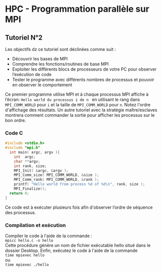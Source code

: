 # HPC - Programmation parallèle sur MPI

## Tutoriel N°2
Les objectifs dz ce tutoriel sont déclinées comme suit :
* Découvrir les bases de MPI
* Comprendre les fonctions/routines de base MPI
* Exploiter les différents blocs de processeurs de votre PC pour observer l’exécution de code
* Tester le programme avec différents nombres de processus et pouvoir en observer le comportement

Ce premier programme utilise MPI et à chaque processus MPI affiche à l’écran:
```Hello world du processus i de n ```
en utilisant le rang dans ```MPI_COMM_WORLD``` pour ```i``` et la taille de ```MPI_COMM_WORLD``` pour ```n```.
Notez l'ordre d'affichage des résultats. Un autre tutoriel avec la stratégie maître/esclaves montrera comment commander la sortie pour afficher les processus sur le bon ordre.

### Code C

```c
#include <stdio.h>
#include "mpi.h"
  int main( argc, argv ){
    int  argc;
    char **argv;
    int rank, size;
    MPI_Init( &argc, &argv );
    MPI_Comm_size( MPI_COMM_WORLD, &size );
    MPI_Comm_rank( MPI_COMM_WORLD, &rank );
    printf( "Hello world from process %d of %d\n", rank, size );
    MPI_Finalize();
  return 0;
}
```

Ce code est à exécuter plusieurs fois afin d'observer l’ordre de séquence des processus.

### Compilation et exécution
Compiler le code à l'aide de la commande :  
``` mpicc hello.c -o hello ```  
Cette procédure génère un nom de fichier exécutable hello situé dans le dossier Desktop.
Enfin, exécutez le code à l'aide de la commande  
``` time mpiexec hello ```  
ou  
``` time mpiexec ./hello ```  
